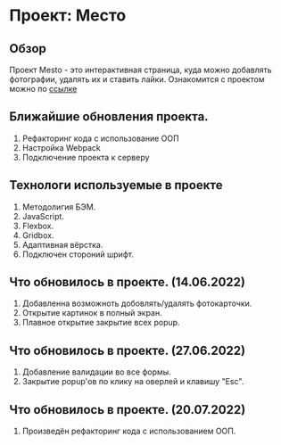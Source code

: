# Проект: Место

## Обзор

Проект Mesto - это интерактивная страница, куда можно добавлять фотографии, удалять их и ставить лайки.
Ознакомится с проектом можно по [ссылке](https://maxooin.github.io/mesto/)

## Ближайшие обновления проекта.

1) Рефакторинг кода с использование ООП
2) Настройка Webpack
3) Подключение проекта к серверу

## Технологи используемые в проекте

1) Методолигия БЭМ.
2) JavaScript.
3) Flexbox.
4) Gridbox.
5) Адаптивная вёрстка.
6) Подключен стороний шрифт.

## Что обновилось в проекте. (14.06.2022)

1) Добавленна возможноть добовлять/удалять фотокарточки.
2) Открытие картинок в полный экран.
3) Плавное открытие закрытие всех popup.

## Что обновилось в проекте. (27.06.2022)

1) Добавление валидации во все формы.
2) Закрытие popup'ов по клику на оверлей и клавишу "Esc".

## Что обновилось в проекте. (20.07.2022)

1) Произведён рефакторинг кода с использованием ООП.
